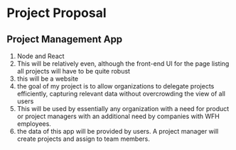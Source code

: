 # Project Proposal

## Project Management App

1. Node and React
2. This will be relatively even, although the front-end UI for the page listing all projects will have to be quite robust
3. this will be a website
4. the goal of my project is to allow organizations to delegate projects efficiently, capturing relevant data without overcrowding the view of all users
5. This will be used by essentially any organization with a need for product or project managers with an additional need by companies with WFH employees.
6. the data of this app will be provided by users. A project manager will create projects and assign to team members.